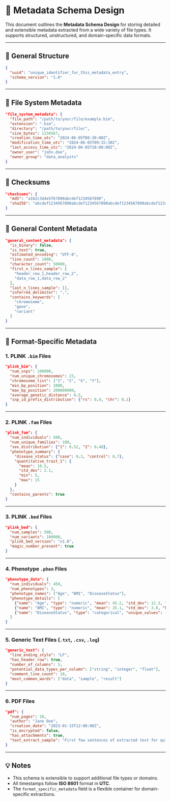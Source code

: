 # 📘 Metadata Schema Design

This document outlines the **Metadata Schema Design** for storing detailed and extensible metadata extracted from a wide variety of file types. It supports structured, unstructured, and domain-specific data formats.

---

## 🔹 General Structure

```json
{
  "uuid": "unique_identifier_for_this_metadata_entry",
  "schema_version": "1.0"
}
```

---

## 📁 File System Metadata

```json
"file_system_metadata": {
  "file_path": "/path/to/your/file/example.bim",
  "extension": ".bim",
  "directory": "/path/to/your/file/",
  "size_bytes": 1234567,
  "creation_time_utc": "2024-06-05T08:30:00Z",
  "modification_time_utc": "2024-06-05T09:15:30Z",
  "last_access_time_utc": "2024-06-05T10:00:00Z",
  "owner_user": "john.doe",
  "owner_group": "data_analysts"
}
```

---

## 🔐 Checksums

```json
"checksums": {
  "md5": "a1b2c3d4e5f67890abcdef1234567890",
  "sha256": "abcdef1234567890abcdef1234567890abcdef1234567890abcdef1234567890"
}
```

---

## 📄 General Content Metadata

```json
"general_content_metadata": {
  "is_binary": false,
  "is_text": true,
  "estimated_encoding": "UTF-8",
  "line_count": 1000,
  "character_count": 50000,
  "first_n_lines_sample": [
    "header_row_1,header_row_2",
    "data_row_1,data_row_2"
  ],
  "last_n_lines_sample": [],
  "inferred_delimiter": ",",
  "contains_keywords": [
    "chromosome",
    "gene",
    "variant"
  ]
}
```

---

## 🧬 Format-Specific Metadata

### 1. **PLINK `.bim` Files**

```json
"plink_bim": {
  "num_snps": 100000,
  "num_unique_chromosomes": 23,
  "chromosome_list": ["1", "2", "X", "Y"],
  "min_bp_position": 1000,
  "max_bp_position": 200000000,
  "average_genetic_distance": 0.5,
  "snp_id_prefix_distribution": {"rs": 0.9, "chr": 0.1}
}
```

---

### 2. **PLINK `.fam` Files**

```json
"plink_fam": {
  "num_individuals": 500,
  "num_unique_families": 100,
  "sex_distribution": {"1": 0.52, "2": 0.48},
  "phenotype_summary": {
    "disease_status": {"case": 0.3, "control": 0.7},
    "quantitative_trait_1": {
      "mean": 10.5,
      "std_dev": 2.1,
      "min": 5,
      "max": 15
    }
  },
  "contains_parents": true
}
```

---

### 3. **PLINK `.bed` Files**

```json
"plink_bed": {
  "num_samples": 500,
  "num_variants": 100000,
  "plink_bed_version": "v1.0",
  "magic_number_present": true
}
```

---

### 4. **Phenotype `.phen` Files**

```json
"phenotype_data": {
  "num_individuals": 450,
  "num_phenotypes": 3,
  "phenotype_names": ["Age", "BMI", "DiseaseStatus"],
  "phenotype_details": [
    {"name": "Age", "type": "numeric", "mean": 45.2, "std_dev": 12.3, "has_missing_values": false},
    {"name": "BMI", "type": "numeric", "mean": 25.1, "std_dev": 3.0, "has_missing_values": true},
    {"name": "DiseaseStatus", "type": "categorical", "unique_values": ["Healthy", "Affected"], "has_missing_values": false}
  ]
}
```

---

### 5. **Generic Text Files (`.txt`, `.csv`, `.log`)**

```json
"generic_text": {
  "line_ending_style": "LF",
  "has_header_row": true,
  "number_of_columns": 5,
  "potential_data_types_per_column": ["string", "integer", "float"],
  "comment_line_count": 10,
  "most_common_words": ["data", "sample", "result"]
}
```

---

### 6. **PDF Files**

```json
"pdf": {
  "num_pages": 10,
  "author": "Jane Doe",
  "creation_date": "2023-01-15T12:00:00Z",
  "is_encrypted": false,
  "has_attachments": true,
  "text_extract_sample": "First few sentences of extracted text for quick view..."
}
```

---


## 💡 Notes

- This schema is extensible to support additional file types or domains.
- All timestamps follow **ISO 8601** format in **UTC**.
- The `format_specific_metadata` field is a flexible container for domain-specific extractions.

